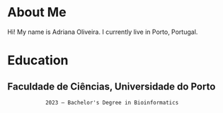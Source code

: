 # About Me

Hi!
My name is Adriana Oliveira. I currently live in Porto, Portugal.


# Education
## Faculdade de Ciências, Universidade do Porto
				2023 – Bachelor's Degree in Bioinformatics
